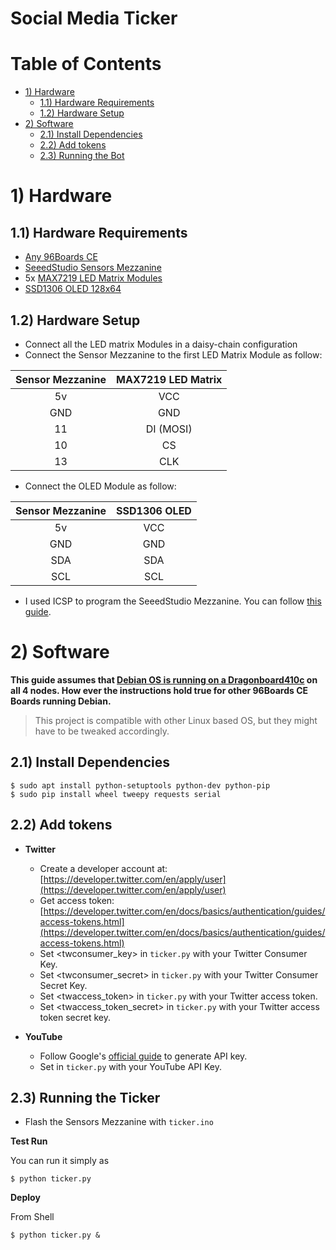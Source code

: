 # Social Media Ticker

# Table of Contents

- [1) Hardware](#1-hardware)
   - [1.1) Hardware Requirements](#11-hardware-requirements)
   - [1.2) Hardware Setup](#12-hardware-setup)
- [2) Software](#2-software)
   - [2.1) Install Dependencies](#21-install-dependencies)
   - [2.2) Add tokens](#22-add-tokens)
   - [2.3) Running the Bot](#23-running-the-bot)

# 1) Hardware

## 1.1) Hardware Requirements

- [Any 96Boards CE](https://www.96boards.org/products/ce/)
- [SeeedStudio Sensors Mezzanine](https://www.96boards.org/product/sensors-mezzanine/)
- 5x [MAX7219 LED Matrix Modules](https://www.amazon.com/MAX7219-Microcontroller-Compatible-Atomic-Market/dp/B00TNNDH0A/ref=sr_1_13?ie=UTF8&qid=1541425999&sr=8-13&keywords=max7219)
- [SSD1306 OLED 128x64](https://www.adafruit.com/product/326)
## 1.2) Hardware Setup
- Connect all the LED matrix Modules in a daisy-chain configuration
- Connect the Sensor Mezzanine to the first LED Matrix Module as follow:

| Sensor Mezzanine | MAX7219 LED Matrix |
|:----------------:|:------------------:|
| 5v               | VCC                |
| GND              | GND                |
| 11               | DI (MOSI)          |
| 10               | CS                 |
| 13               | CLK                |

- Connect the OLED Module as follow:

| Sensor Mezzanine | SSD1306 OLED |
|:----------------:|:------------:|
| 5v               | VCC          |
| GND              | GND          |
| SDA              | SDA          |
| SCL              | SCL          |

- I used ICSP to program the SeeedStudio Mezzanine. You can follow [this guide](https://www.96boards.org/blog/arduino-ide-sensor-mezzanine/).

# 2) Software

**This guide assumes that [Debian OS is running on a Dragonboard410c](https://www.96boards.org/documentation/consumer/dragonboard410c/downloads/debian.md.html) on all 4 nodes. How ever the instructions hold true for other 96Boards CE Boards running Debian.**

> This project is compatible with other Linux based OS, but they might have to be tweaked accordingly.

## 2.1) Install Dependencies

```shell
$ sudo apt install python-setuptools python-dev python-pip
$ sudo pip install wheel tweepy requests serial
```

## 2.2) Add tokens

- **Twitter**
  - Create a developer account at: [https://developer.twitter.com/en/apply/user](https://developer.twitter.com/en/apply/user)
  - Get access token: [https://developer.twitter.com/en/docs/basics/authentication/guides/access-tokens.html](https://developer.twitter.com/en/docs/basics/authentication/guides/access-tokens.html)
  - Set <twconsumer_key> in ```ticker.py``` with your Twitter Consumer Key.
  - Set <twconsumer_secret> in ```ticker.py``` with your Twitter Consumer Secret Key.
  - Set <twaccess_token> in ```ticker.py``` with your Twitter access token.
  - Set <twaccess_token_secret> in ```ticker.py``` with your Twitter access token secret key.

- **YouTube**
  - Follow Google's [official guide](https://developers.google.com/youtube/v3/getting-started) to generate API key.
  - Set <ytapikey> in ```ticker.py``` with your YouTube API Key.


## 2.3) Running the Ticker

- Flash the Sensors Mezzanine with ```ticker.ino```

**Test Run**

You can run it simply as
  ```shell
  $ python ticker.py
  ```
**Deploy**

From Shell
  ```shell
  $ python ticker.py &
  ```
